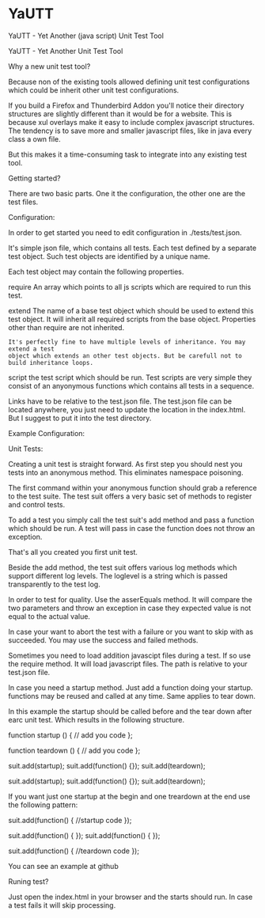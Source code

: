 # YaUTT
YaUTT - Yet Another (java script) Unit Test Tool

YaUTT - Yet Another Unit Test Tool

Why a new unit test tool?

Because non of the existing tools allowed defining unit test configurations which 
could be inherit other unit test configurations.

If you build a Firefox and Thunderbird Addon you'll notice their directory structures are
slightly different than it would be for a website. This is because xul overlays make it
easy to include complex javascript structures. The tendency is to save more and smaller
javascript files, like in java every class a own file. 

But this makes it a time-consuming task to integrate into any existing test tool.

Getting started?

There are two basic parts. One it the configuration, the other one are the test files.

Configuration:

In order to get started you need to edit configuration in ./tests/test.json. 

It's simple json file, which contains all tests. Each test defined by a separate test object.
Such test objects are identified by a unique name.

Each test object may contain the following properties.
 
  require
    An array which points to all js scripts which are required to run this test. 

  extend 
    The name of a base test object which should be used to extend this test object. 
    It will inherit all required scripts from the base object. Properties other than
    require are not inherited.   
    
    It's perfectly fine to have multiple levels of inheritance. You may extend a test 
    object which extends an other test objects. But be carefull not to build inheritance loops.
    
  script
    the test script which should be run. Test scripts are very simple they consist of an anyonymous
    functions which contains all tests in a sequence.
    
Links have to be relative to the test.json file. The test.json file can be located anywhere, you 
just need to update the location in the index.html. But I suggest to put it into the test directory.
 
Example Configuration:


Unit Tests:
  
Creating a unit test is straight forward. As first step you should nest you tests into an anonymous method.
This eliminates namespace poisoning.

The first command within your anonymous function should grab a reference to the test suite.
The test suit offers a very basic set of methods to register and control tests.

To add a test you simply call the test suit's add method and pass a function which should be run.
A test will pass in case the function does not throw an exception.

That's all you created you first unit test.

Beside the add method, the test suit offers various log methods which support different log levels.
The loglevel is a string which is passed transparently to the test log.

In order to test for quality. Use the asserEquals method. It will compare the two parameters and
throw an exception in case they expected value is not equal to the actual value.

In case your want to abort the test with a failure or you want to skip with as succeeded. You may use
the success and failed methods. 

Sometimes you need to load addition javascipt files during a test. If so use the require method.
It will load javascript files. The path is relative to your test.json file.

In case you need a startup method. Just add a function doing your startup. functions may be reused 
and called at any time. Same applies to tear down.

In this example the startup should be called before and the tear down after earc unit test.
Which results in the following structure.

function startup () {
  // add you code 
};

function teardown () {
  // add you code 
};


suit.add(startup);
suit.add(function() {});
suit.add(teardown);

suit.add(startup);
suit.add(function() {});
suit.add(teardown);


If you want just one startup at the begin and one treardown at the end use the following pattern:

suit.add(function() { //startup code });

suit.add(function() { });
suit.add(function() { });

suit.add(function() { //teardown code });

You can see an example at github
 
Runing test?

Just open the index.html in your browser and the starts should run. In case a test fails it will
skip processing.





   